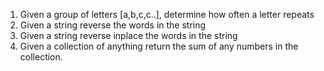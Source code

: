 1. Given a group of letters [a,b,c,c..], determine how often a letter repeats
1. Given a string reverse the words in the string
1. Given a string reverse inplace the words in the string
1. Given a collection of anything return the sum of any numbers in the collection.